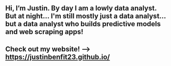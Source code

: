 ## Hi, I’m Justin. By day I am a lowly data analyst. But at night... I'm still mostly just a data analyst... but a data analyst who builds predictive models and web scraping apps!
## Check out my website! --> https://justinbenfit23.github.io/


<!---
Justinbenfit23/Justinbenfit23 is a ✨ special ✨ repository because its `README.md` (this file) appears on your GitHub profile.
You can click the Preview link to take a look at your changes.
--->
